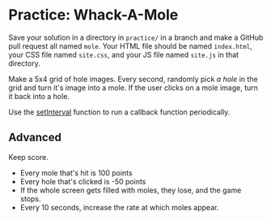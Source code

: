# Practice: Whack-A-Mole

Save your solution in a directory in `practice/` in a branch and make a GitHub pull request all named `mole`.
Your HTML file should be named `index.html`, your CSS file named `site.css`, and your JS file named `site.js` in that directory.

Make a 5x4 grid of hole images.
Every second, randomly pick _a hole_ in the grid and turn it's image into a mole.
If the user clicks on a mole image, turn it back into a hole.

Use the [setInterval](https://developer.mozilla.org/en-US/docs/Web/API/WindowTimers/setInterval) function to run a callback function periodically.

## Advanced

Keep score.

* Every mole that's hit is 100 points
* Every hole that's clicked is -50 points
* If the whole screen gets filled with moles, they lose, and the game stops.
* Every 10 seconds, increase the rate at which moles appear.
